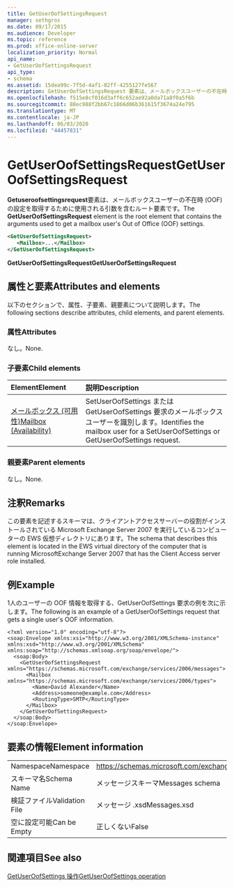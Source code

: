 ```yaml
---
title: GetUserOofSettingsRequest
manager: sethgros
ms.date: 09/17/2015
ms.audience: Developer
ms.topic: reference
ms.prod: office-online-server
localization_priority: Normal
api_name:
- GetUserOofSettingsRequest
api_type:
- schema
ms.assetid: 15dea99c-7f5d-4af1-82ff-4255127fe567
description: GetUserOofSettingsRequest 要素は、メールボックスユーザーの不在時 (OOF) の設定を取得するために使用される引数を含むルート要素です。
ms.openlocfilehash: f515e8cf016d3aff6c652ae92a0da71a8f0a5f6b
ms.sourcegitcommit: 88ec988f2bb67c1866d06b361615f3674a24e795
ms.translationtype: MT
ms.contentlocale: ja-JP
ms.lasthandoff: 06/03/2020
ms.locfileid: "44457831"
---
```

# <a name="getuseroofsettingsrequest"></a><span data-ttu-id="02b53-103">GetUserOofSettingsRequest</span><span class="sxs-lookup"><span data-stu-id="02b53-103">GetUserOofSettingsRequest</span></span>

<span data-ttu-id="02b53-104">**Getuseroofsettingsrequest**要素は、メールボックスユーザーの不在時 (OOF) の設定を取得するために使用される引数を含むルート要素です。</span><span class="sxs-lookup"><span data-stu-id="02b53-104">The **GetUserOofSettingsRequest** element is the root element that contains the arguments used to get a mailbox user's Out of Office (OOF) settings.</span></span> 
  
```xml
<GetUserOofSettingsRequest>
   <Mailbox>...</Mailbox>
</GetUserOofSettingsRequest>
```

 <span data-ttu-id="02b53-105">**GetUserOofSettingsRequest**</span><span class="sxs-lookup"><span data-stu-id="02b53-105">**GetUserOofSettingsRequest**</span></span>
## <a name="attributes-and-elements"></a><span data-ttu-id="02b53-106">属性と要素</span><span class="sxs-lookup"><span data-stu-id="02b53-106">Attributes and elements</span></span>

<span data-ttu-id="02b53-107">以下のセクションで、属性、子要素、親要素について説明します。</span><span class="sxs-lookup"><span data-stu-id="02b53-107">The following sections describe attributes, child elements, and parent elements.</span></span>
  
### <a name="attributes"></a><span data-ttu-id="02b53-108">属性</span><span class="sxs-lookup"><span data-stu-id="02b53-108">Attributes</span></span>

<span data-ttu-id="02b53-109">なし。</span><span class="sxs-lookup"><span data-stu-id="02b53-109">None.</span></span>
  
### <a name="child-elements"></a><span data-ttu-id="02b53-110">子要素</span><span class="sxs-lookup"><span data-stu-id="02b53-110">Child elements</span></span>

|<span data-ttu-id="02b53-111">**Element**</span><span class="sxs-lookup"><span data-stu-id="02b53-111">**Element**</span></span>|<span data-ttu-id="02b53-112">**説明**</span><span class="sxs-lookup"><span data-stu-id="02b53-112">**Description**</span></span>|
|:-----|:-----|
|[<span data-ttu-id="02b53-113">メールボックス (可用性)</span><span class="sxs-lookup"><span data-stu-id="02b53-113">Mailbox (Availability)</span></span>](mailbox-availability.md) <br/> |<span data-ttu-id="02b53-114">SetUserOofSettings または GetUserOofSettings 要求のメールボックスユーザーを識別します。</span><span class="sxs-lookup"><span data-stu-id="02b53-114">Identifies the mailbox user for a SetUserOofSettings or GetUserOofSettings request.</span></span>  <br/> |
   
### <a name="parent-elements"></a><span data-ttu-id="02b53-115">親要素</span><span class="sxs-lookup"><span data-stu-id="02b53-115">Parent elements</span></span>

<span data-ttu-id="02b53-116">なし。</span><span class="sxs-lookup"><span data-stu-id="02b53-116">None.</span></span>
  
## <a name="remarks"></a><span data-ttu-id="02b53-117">注釈</span><span class="sxs-lookup"><span data-stu-id="02b53-117">Remarks</span></span>

<span data-ttu-id="02b53-118">この要素を記述するスキーマは、クライアントアクセスサーバーの役割がインストールされている Microsoft Exchange Server 2007 を実行しているコンピューターの EWS 仮想ディレクトリにあります。</span><span class="sxs-lookup"><span data-stu-id="02b53-118">The schema that describes this element is located in the EWS virtual directory of the computer that is running MicrosoftExchange Server 2007 that has the Client Access server role installed.</span></span>
  
## <a name="example"></a><span data-ttu-id="02b53-119">例</span><span class="sxs-lookup"><span data-stu-id="02b53-119">Example</span></span>

<span data-ttu-id="02b53-120">1人のユーザーの OOF 情報を取得する、GetUserOofSettings 要求の例を次に示します。</span><span class="sxs-lookup"><span data-stu-id="02b53-120">The following is an example of a GetUserOofSettings request that gets a single user's OOF information.</span></span>
  
```
<?xml version="1.0" encoding="utf-8"?>
<soap:Envelope xmlns:xsi="http://www.w3.org/2001/XMLSchema-instance" xmlns:xsd="http://www.w3.org/2001/XMLSchema" xmlns:soap="http://schemas.xmlsoap.org/soap/envelope/">
  <soap:Body>
    <GetUserOofSettingsRequest xmlns="https://schemas.microsoft.com/exchange/services/2006/messages">
      <Mailbox xmlns="https://schemas.microsoft.com/exchange/services/2006/types">
        <Name>David Alexander</Name>
        <Address>someone@example.com</Address>
        <RoutingType>SMTP</RoutingType>
      </Mailbox>
    </GetUserOofSettingsRequest>
  </soap:Body>
</soap:Envelope>
```

## <a name="element-information"></a><span data-ttu-id="02b53-121">要素の情報</span><span class="sxs-lookup"><span data-stu-id="02b53-121">Element information</span></span>

|||
|:-----|:-----|
|<span data-ttu-id="02b53-122">Namespace</span><span class="sxs-lookup"><span data-stu-id="02b53-122">Namespace</span></span>  <br/> |https://schemas.microsoft.com/exchange/services/2006/messages  <br/> |
|<span data-ttu-id="02b53-123">スキーマ名</span><span class="sxs-lookup"><span data-stu-id="02b53-123">Schema Name</span></span>  <br/> |<span data-ttu-id="02b53-124">メッセージスキーマ</span><span class="sxs-lookup"><span data-stu-id="02b53-124">Messages schema</span></span>  <br/> |
|<span data-ttu-id="02b53-125">検証ファイル</span><span class="sxs-lookup"><span data-stu-id="02b53-125">Validation File</span></span>  <br/> |<span data-ttu-id="02b53-126">メッセージ .xsd</span><span class="sxs-lookup"><span data-stu-id="02b53-126">Messages.xsd</span></span>  <br/> |
|<span data-ttu-id="02b53-127">空に設定可能</span><span class="sxs-lookup"><span data-stu-id="02b53-127">Can be Empty</span></span>  <br/> |<span data-ttu-id="02b53-128">正しくない</span><span class="sxs-lookup"><span data-stu-id="02b53-128">False</span></span>  <br/> |
   
## <a name="see-also"></a><span data-ttu-id="02b53-129">関連項目</span><span class="sxs-lookup"><span data-stu-id="02b53-129">See also</span></span>



[<span data-ttu-id="02b53-130">GetUserOofSettings 操作</span><span class="sxs-lookup"><span data-stu-id="02b53-130">GetUserOofSettings operation</span></span>](getuseroofsettings-operation.md)

